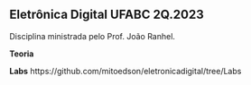 <h2>Eletrônica Digital UFABC 2Q.2023</h2>

Disciplina ministrada pelo Prof. João Ranhel.

<p>
<b>Teoria</b>

<p>
<b>Labs</b>
https://github.com/mitoedson/eletronicadigital/tree/Labs

